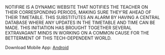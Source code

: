 NOTIFIRE IS A DYNAMIC WEBSITE THAT NOTIFIES THE TEACHER ON THEIR CORRESPONDING PERIODS, MAKING SURE THEY'RE AHEAD OF THEIR TIMETABLE. THIS SUBSTITUTES AN ALARM BY HAVING A CENTRAL DATABASE WHERE ANY UPDATES IN THE TIMETABLE AND TIME CAN BE MADE. THIS INITIATION HAS BROUGHT TOGETHER SEVERAL EXTRAVAGANT MINDS IN WORKING ON A COMMON CAUSE FOR THE BETTERMENT OF THIS TECH-DEPENDENT WORLD.


Download Mobile App:
[Android](https://drive.google.com/file/d/1vHfQW1ilz6tD1CACJtNsRg9UaEEz5PRs/view?usp=sharing)
